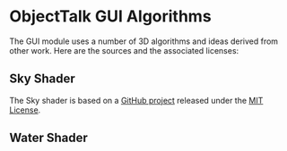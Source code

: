 # ObjectTalk GUI Algorithms

The GUI module uses a number of 3D algorithms and ideas derived from other work. Here are the sources and the associated licenses:

## Sky Shader

The Sky shader is based on a
[GitHub project](https://github.com/shff/opengl_sky) released under the
[MIT License](https://opensource.org/licenses/MIT).

## Water Shader

